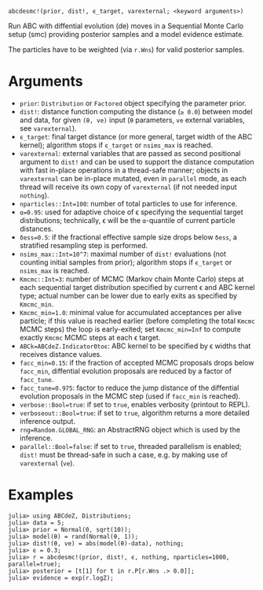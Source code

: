```
abcdesmc!(prior, dist!, ϵ_target, varexternal; <keyword arguments>)
```

Run ABC with diffential evolution (de) moves in a Sequential Monte Carlo setup (smc)  providing posterior samples and a model evidence estimate.

The particles have to be weighted (via `r.Wns`) for valid posterior samples.

# Arguments

  * `prior`: `Distribution` or `Factored` object specifying the parameter prior.
  * `dist!`: distance function computing the distance (`≥ 0.0`) between model and data,    for given `(θ, ve)` input (`θ` parameters, `ve` external variables, see `varexternal`).
  * `ϵ_target`: final target distance (or more general, target width of the ABC kernel); algorithm    stops if `ϵ_target` or `nsims_max` is reached.
  * `varexternal`: external variables that are passed as second positional argument to `dist!`    and can be used to support the distance computation with fast in-place operations in    a thread-safe manner; objects in `varexternal` can be in-place mutated, even in `parallel` mode,    as each thread will receive its own copy of `varexternal` (if not needed input `nothing`).
  * `nparticles::Int=100`: number of total particles to use for inference.
  * `α=0.95`: used for adaptive choice of ϵ specifying the sequential target distributions; technically,    ϵ will be the `α`-quantile of current particle distances.
  * `δess=0.5`: if the fractional effective sample size drops below `δess`, a stratified resampling step is performed.
  * `nsims_max::Int=10^7`: maximal number of `dist!` evaluations (not counting initial samples from prior);    algorithm stops if `ϵ_target` or `nsims_max` is reached.
  * `Kmcmc::Int=3`: number of MCMC (Markov chain Monte Carlo) steps at each sequential    target distribution specified by current ϵ and ABC kernel type; actual number can be    lower due to early exits as specified by `Kmcmc_min`.
  * `Kmcmc_min=1.0`: minimal value for accumulated acceptances per alive particle; if this value    is reached earlier (before completing the total `Kmcmc` MCMC steps) the loop is early-exited;    set `Kmcmc_min=Inf` to compute exactly `Kmcmc` MCMC steps at each ϵ target.
  * `ABCk=ABCdeZ.Indicator0toϵ`: ABC kernel to be specified by ϵ widths that receives distance values.
  * `facc_min=0.15`: if the fraction of accepted MCMC proposals drops below `facc_min`, diffential evolution    proposals are reduced by a factor of `facc_tune`.
  * `facc_tune=0.975`: factor to reduce the jump distance of the diffential evolution    proposals in the MCMC step (used if `facc_min` is reached).
  * `verbose::Bool=true`: if set to `true`, enables verbosity (printout to REPL).
  * `verboseout::Bool=true`: if set to `true`, algorithm returns a more detailed inference output.
  * `rng=Random.GLOBAL_RNG`: an AbstractRNG object which is used by the inference.
  * `parallel::Bool=false`: if set to `true`, threaded parallelism is enabled; `dist!` must be    thread-safe in such a case, e.g. by making use of `varexternal` (`ve`).

# Examples

```julia-repl
julia> using ABCdeZ, Distributions;
julia> data = 5;
julia> prior = Normal(0, sqrt(10));
julia> model(θ) = rand(Normal(θ, 1));
julia> dist!(θ, ve) = abs(model(θ)-data), nothing;
julia> ϵ = 0.3;
julia> r = abcdesmc!(prior, dist!, ϵ, nothing, nparticles=1000, parallel=true);
julia> posterior = [t[1] for t in r.P[r.Wns .> 0.0]];
julia> evidence = exp(r.logZ);
```
